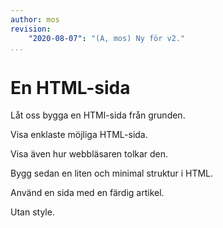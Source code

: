 ```yaml
---
author: mos
revision:
    "2020-08-07": "(A, mos) Ny för v2."
...
```

En HTML-sida
==================================

Låt oss bygga en HTMl-sida från grunden.

<!--more-->

Visa enklaste möjliga HTML-sida.

Visa även hur webbläsaren tolkar den.

Bygg sedan en liten och minimal struktur i HTML.

Använd en sida med en färdig artikel.

Utan style.
